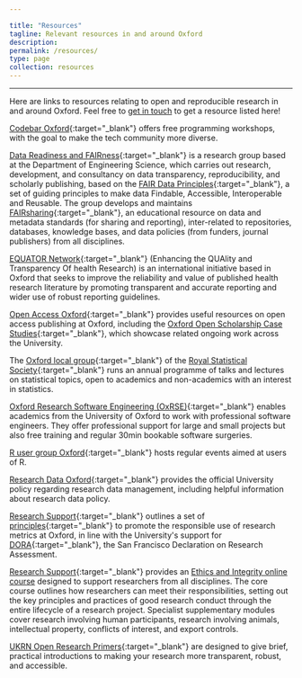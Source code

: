 ```yaml
---

title: "Resources"
tagline: Relevant resources in and around Oxford
description:
permalink: /resources/
type: page
collection: resources
---
```


---

Here are links to resources relating to open and reproducible research
in and around Oxford. Feel free to <a href="{{ '/get-involved' |
relative_url }}">get in touch</a> to get a resource listed here!

[Codebar Oxford](https://codebar.io/){:target="_blank"} offers free
programming workshops, with the goal to make the tech community more
diverse.

[Data Readiness and
FAIRness](https://datareadiness.eng.ox.ac.uk/){:target="_blank"} is a
research group based at the Department of Engineering Science, which
carries out research, development, and consultancy on data
transparency, reproducibility, and scholarly publishing, based on the
[FAIR Data
Principles](https://www.go-fair.org/fair-principles){:target="_blank"},
a set of guiding principles to make data Findable, Accessible,
Interoperable and Reusable. The group develops and maintains
[FAIRsharing](https://fairsharing.org/){:target="_blank"}, an
educational resource on data and metadata standards (for sharing and
reporting), inter-related to repositories, databases, knowledge bases,
and data policies (from funders, journal publishers) from all
disciplines.

[EQUATOR Network](https://www.equator-network.org/){:target="_blank"} (Enhancing the QUAlity and Transparency Of health Research) is an international initiative based in Oxford that seeks to improve the reliability and value of published health research literature by promoting transparent and accurate reporting and wider use of robust reporting guidelines.

[Open Access Oxford](http://openaccess.ox.ac.uk){:target="_blank"}
provides useful resources on open access publishing at Oxford,
including the [Oxford Open Scholarship Case
Studies](http://openaccess.ox.ac.uk/2019/07/22/open-scholarship-at-oxford-case-studies/){:target="_blank"},
which showcase related ongoing work across the University.

The [Oxford local
group](https://www.ndorms.ox.ac.uk/csm/royal-statistical-society-oxford-local-group){:target="_blank"}
of the [Royal Statistical
Society](https://www.rss.org.uk/){:target="_blank"} runs an annual
programme of talks and lectures on statistical topics, open to
academics and non-academics with an interest in statistics.

[Oxford Research Software Engineering
(OxRSE)](https://www.rse.ox.ac.uk/){:target="_blank"} enables
academics from the University of Oxford to work with professional
software engineers. They offer professional support for large and
small projects but also free training and regular 30min bookable
software surgeries.

[R user group Oxford](https://r-oxford.github.io/){:target="_blank"}
hosts regular events aimed at users of R.

[Research Data Oxford](http://researchdata.ox.ac.uk){:target="_blank"}
provides the official University policy regarding research data
management, including helpful information about research data policy.

[Research
Support](https://researchsupport.admin.ox.ac.uk/){:target="_blank"}
outlines a set of
[principles](https://researchsupport.admin.ox.ac.uk/information/principles){:target="_blank"}
to promote the responsible use of research metrics at Oxford, in line
with the University's support for
[DORA](https://sfdora.org/){:target="_blank"}, the San Francisco
Declaration on Research Assessment.

[Research Support](https://researchsupport.admin.ox.ac.uk/){:target="_blank"} provides an [Ethics and Integrity online course](https://researchsupport.admin.ox.ac.uk/support/training/ethics#collapse409401) designed to support researchers from all disciplines. The core course outlines how researchers can meet their responsibilities, setting out the key principles and practices of good research conduct through the entire lifecycle of a research project. Specialist supplementary modules cover research involving human participants, research involving animals, intellectual property, conflicts of interest, and export controls.

[UKRN Open Research
Primers](https://www.ukrn.org/primers/){:target="_blank"} are designed
to give brief, practical introductions to making your research more
transparent, robust, and accessible.
